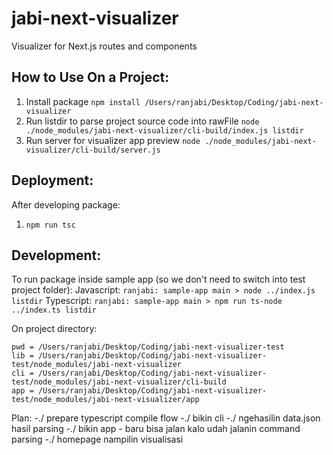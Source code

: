 # jabi-next-visualizer
Visualizer for Next.js routes and components

## How to Use On a Project:
1. Install package
`npm install /Users/ranjabi/Desktop/Coding/jabi-next-visualizer`
2. Run listdir to parse project source code into rawFile
`node ./node_modules/jabi-next-visualizer/cli-build/index.js listdir`
3. Run server for visualizer app preview
`node ./node_modules/jabi-next-visualizer/cli-build/server.js`

## Deployment:
After developing package:
1. `npm run tsc`

## Development:
To run package inside sample app (so we don't need to switch into test project folder):
Javascript: ```ranjabi: sample-app main > node ../index.js listdir```
Typescript: ```ranjabi: sample-app main > npm run ts-node ../index.ts listdir```

On project directory:
```
pwd = /Users/ranjabi/Desktop/Coding/jabi-next-visualizer-test
lib = /Users/ranjabi/Desktop/Coding/jabi-next-visualizer-test/node_modules/jabi-next-visualizer
cli = /Users/ranjabi/Desktop/Coding/jabi-next-visualizer-test/node_modules/jabi-next-visualizer/cli-build
app = /Users/ranjabi/Desktop/Coding/jabi-next-visualizer-test/node_modules/jabi-next-visualizer/app
```

Plan:
-./ prepare typescript compile flow
-./ bikin cli
    -./ ngehasilin data.json hasil parsing
-./ bikin app
    - baru bisa jalan kalo udah jalanin command parsing
    -./ homepage nampilin visualisasi